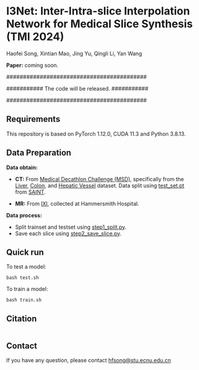 # I3Net: Inter-Intra-slice Interpolation Network for Medical Slice Synthesis (TMI 2024)
Haofei Song, Xintian Mao, Jing Yu, Qingli Li, Yan Wang

**Paper:** coming soon.

##########################################

########### The code will be released. ###########

##########################################


## Requirements
This repository is based on PyTorch 1.12.0, CUDA 11.3 and Python 3.8.13. 

## Data Preparation
**Data obtain:** 
- **CT:** From [Medical Decathlon Challenge (MSD)](http://medicaldecathlon.com/), specifically from the [Liver](https://drive.google.com/file/d/1jyVGUGyxKBXV6_9ivuZapQS8eUJXCIpu/view), [Colon](https://drive.google.com/file/d/1m7tMpE9qEcQGQjL_BdMD-Mvgmc44hG1Y/view), and [Hepatic Vessel](https://drive.google.com/file/d/1qVrpV7vmhIsUxFiH189LmAn0ALbAPrgS/view) dataset. Data split using [test_set.pt](data_prepare/test_set.pt) from [SAINT](https://github.com/cpeng93/SAINT).

- **MR:** From [IXI](https://brain-development.org/ixi-dataset/), collected at Hammersmith Hospital.

**Data process:** 
- Split trainset and testset using [step1_split.py](data_prepare/step1_split.py).
- Save each slice using [step2_save_slice.py](data_prepare/step2_save_slice.py).

## Quick run

To test a model: 
```
bash test.sh
```

To train a model: 
```
bash train.sh
```
## Citation
```
```


## Contact
If you have any question, please contact <hfsong@stu.ecnu.edu.cn>

